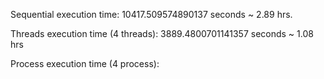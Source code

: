 Sequential execution time: 10417.509574890137 seconds ~ 2.89 hrs.

Threads execution time (4 threads): 3889.4800701141357 seconds ~ 1.08 hrs

Process execution time (4 process):
